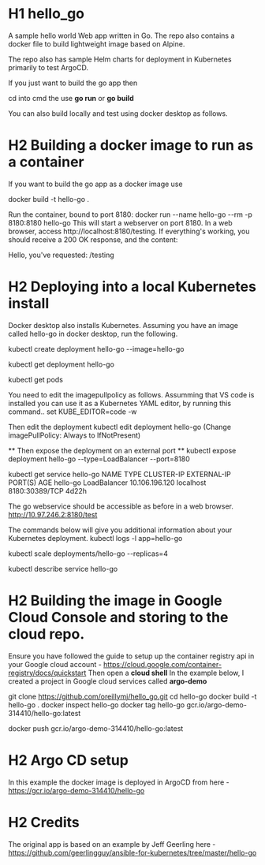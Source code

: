 # H1 hello_go
A sample hello world Web app written in Go.
The repo also contains a docker file to build lightweight image based on Alpine. 

The repo also has sample Helm charts for deployment in Kubernetes primarily to test ArgoCD.

If you just want to build the go app then

cd into cmd the use **go run** or **go build**

You can also build locally and test using docker desktop as follows.

# H2 Building a docker image to run as a container
If you want to build the go app as a docker image use

docker build -t hello-go .

Run the container, bound to port 8180: docker run --name hello-go --rm -p 8180:8180 hello-go
This will start a webserver on port 8180. In a web browser, access http://localhost:8180/testing. If everything's working, you should receive a 200 OK response, and the content:

Hello, you've requested: /testing

# H2 Deploying into a local Kubernetes install
Docker desktop also installs Kubernetes. Assuming you have an image called hello-go in docker desktop, run the following.

kubectl create deployment hello-go --image=hello-go

kubectl get deployment hello-go

kubectl get pods

You need to edit the imagepullpolicy as follows. Assumming that VS code is installed you can use it as a Kubernetes YAML editor, by running this command..
set KUBE_EDITOR=code -w

Then edit the deployment
kubectl edit deployment hello-go   (Change imagePullPolicy: Always to IfNotPresent)

** Then expose the deployment on an external port **
kubectl expose deployment hello-go --type=LoadBalancer --port=8180

kubectl get service hello-go
NAME       TYPE           CLUSTER-IP       EXTERNAL-IP   PORT(S)          AGE
hello-go   LoadBalancer   10.106.196.120   localhost     8180:30389/TCP   4d22h

The go webservice should be accessible as before in a web browser.
http://10.97.246.2:8180/test

The commands below will give you additional information about your Kubernetes deployment.
kubectl logs -l app=hello-go

kubectl scale deployments/hello-go --replicas=4

kubectl describe service hello-go

# H2 Building the image in Google Cloud Console and storing to the cloud repo.
Ensure you have followed the guide to setup up the container registry api in your Google cloud account - https://cloud.google.com/container-registry/docs/quickstart
Then open a **cloud shell**
In the example below, I created a project in Google cloud services called **argo-demo**

git clone https://github.com/oreillymj/hello_go.git
cd hello-go
docker build -t hello-go .
docker inspect hello-go
docker tag hello-go gcr.io/argo-demo-314410/hello-go:latest

docker push gcr.io/argo-demo-314410/hello-go:latest

# H2 Argo CD setup
In this example the docker image is deployed in ArgoCD from here - https://gcr.io/argo-demo-314410/hello-go




# H2 Credits
The original app is based on an example by Jeff Geerling here - https://github.com/geerlingguy/ansible-for-kubernetes/tree/master/hello-go
